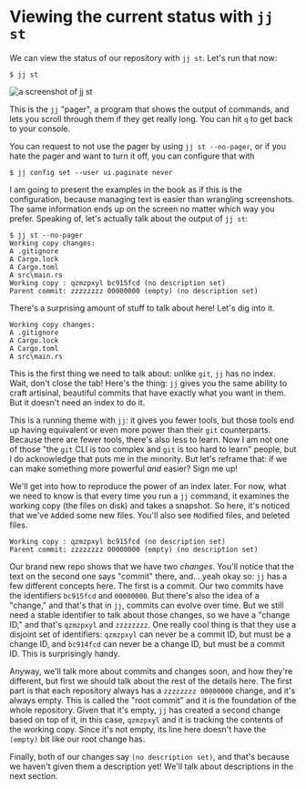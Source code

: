# Viewing the current status with `jj st`

We can view the status of our repository with `jj st`. Let's run that now:

```console
$ jj st
```

![a screenshot of jj st](../images/jj-st.png)

This is the `jj` "pager", a program that shows the output of commands, and lets
you scroll through them if they get really long. You can hit `q` to get back to
your console.

You can request to not use the pager by using `jj st --no-pager`, or if you hate
the pager and want to turn it off, you can configure that with

```console
$ jj config set --user ui.paginate never
```

I am going to present the examples in the book as if this is the configuration,
because managing text is easier than wrangling screenshots. The same information
ends up on the screen no matter which way you prefer. Speaking of, let's actually
talk about the output of `jj st`:

```console
$ jj st --no-pager
Working copy changes:
A .gitignore
A Cargo.lock
A Cargo.toml
A src\main.rs
Working copy : qzmzpxyl bc915fcd (no description set)
Parent commit: zzzzzzzz 00000000 (empty) (no description set)
```

There's a surprising amount of stuff to talk about here! Let's dig into it.

```text
Working copy changes:
A .gitignore
A Cargo.lock
A Cargo.toml
A src\main.rs
```

This is the first thing we need to talk about: unlike `git`, `jj` has no index.
Wait, don't close the tab! Here's the thing: `jj` gives you the same ability to
craft artisinal, beautiful commits that have exactly what you want in them. But
it doesn't need an index to do it.

This is a running theme with `jj`: it gives you fewer tools, but those tools end
up having equivalent or even more power than their `git` counterparts. Because
there are fewer tools, there's also less to learn. Now I am not one of those
"the `git` CLI is too complex and `git` is too hard to learn" people, but I do
acknowledge that puts me in the minority. But let's reframe that: if we can
make something more powerful *and* easier? Sign me up!

We'll get into how to reproduce the power of an index later. For now, what we
need to know is that every time you run a `jj` command, it examines the working
copy (the files on disk) and takes a snapshot. So here, it's noticed that we've
`A`dded some new files. You'll also see `M`odified files, and `D`eleted files.

```text
Working copy : qzmzpxyl bc915fcd (no description set)
Parent commit: zzzzzzzz 00000000 (empty) (no description set)
```

Our brand new repo shows that we have two *changes*. You'll notice that the
text on the second one says "commit" there, and... yeah okay so: `jj` has a few
different concepts here. The first is a commit. Our two commits have the
identifiers `bc915fcd` and `00000000`. But there's also the idea of a "change,"
and that's that in `jj`, commits can evolve over time. But we still need a
stable identifier to talk about those changes, so we have a "change ID," and
that's `qzmzpxyl` and `zzzzzzzz`. One really cool thing is that they use a
disjoint set of identifiers: `qzmzpxyl` can never be a commit ID, but must be
a change ID, and `bc914fcd` can never be a change ID, but must be a commit ID.
This is surprisingly handy.

Anyway, we'll talk more about commits and changes soon, and how they're
different, but first we should talk about the rest of the details here. The
first part is that each repository always has a `zzzzzzzz 00000000` change, and
it's always empty. This is called the "root commit" and it is the foundation of
the whole repository. Given that it's empty, `jj` has created a second change
based on top of it, in this case, `qzmzpxyl` and it is tracking the contents of
the working copy. Since it's not empty, its line here doesn't have the `(empty)`
bit like our root change has.

Finally, both of our changes say `(no description set)`, and that's because we
haven't given them a description yet! We'll talk about descriptions in the next
section.
